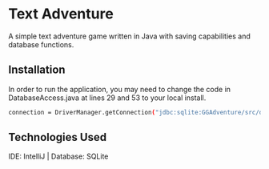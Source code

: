 # Text Adventure

A simple text adventure game written in Java with saving capabilities and database functions. 

## Installation

In order to run the application, you may need to change the code in DatabaseAccess.java at lines 29 and 53 to your local install. 

```bash
connection = DriverManager.getConnection("jdbc:sqlite:GGAdventure/src/dev/dustinb/UntitledAdventure.db");
```

## Technologies Used
IDE: IntelliJ  | Database: SQLite
